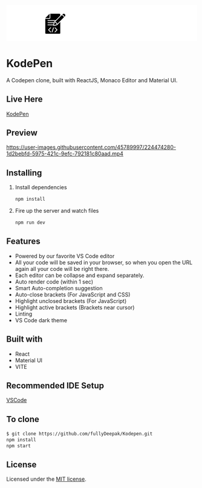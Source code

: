 <span align='center'>![Alt text](presentation/KodePen_logo_opt.svg) </span>

# KodePen

A Codepen clone, built with ReactJS, Monaco Editor and Material UI.

## Live Here

[KodePen](https://kodepen.netlify.app/)

## Preview


https://user-images.githubusercontent.com/45789997/224474280-1d2bebfd-5975-421c-9efc-792181c80aad.mp4


## Installing

1. Install dependencies

   ```bash
   npm install
   ```

2. Fire up the server and watch files

   ```bash
   npm run dev
   ```

## Features

- Powered by our favorite VS Code editor
- All your code will be saved in your browser, so when you open the URL again all your code will be right there.
- Each editor can be collapse and expand separately.
- Auto render code (within 1 sec)
- Smart Auto-completion suggestion
- Auto-close brackets (For JavaScript and CSS)
- Highlight unclosed brackets (For JavaScript)
- Highlight active brackets (Brackets near cursor)
- Linting
- VS Code dark theme

## Built with

- React
- Material UI
- VITE

## Recommended IDE Setup

[VSCode](https://code.visualstudio.com/)

## To clone

```
$ git clone https://github.com/fullyDeepak/Kodepen.git
npm install
npm start
```

## License

Licensed under the [MIT license](https://opensource.org/licenses/MIT).
